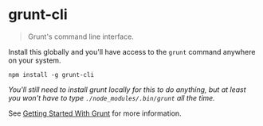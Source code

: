 # grunt-cli
> Grunt's command line interface.

Install this globally and you'll have access to the `grunt` command anywhere on your system.

```shell
npm install -g grunt-cli
```

_You'll still need to install grunt locally for this to do anything, but at least you won't have to type `./node_modules/.bin/grunt` all the time._

See [Getting Started With Grunt](https://github.com/gruntjs/grunt/blob/devel/docs/getting_started.md) for more information.
